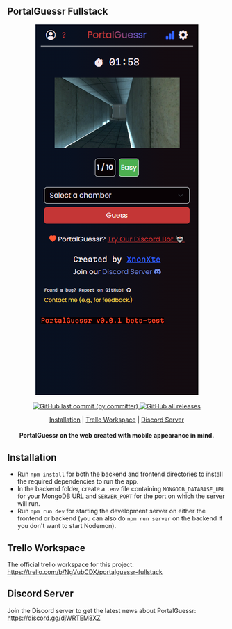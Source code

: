 <h2>
PortalGuessr Fullstack
</h2>

<div align="center">
  <a href="https://github.com/XnonXte/PortalGuessr"
    ><img src="mockup.png" alt="PortalGuessr mockup"
  /></a>
</div>

<p align="center">
  <a href="https://github.com/XnonXte/PortalGuessr-Fullstack/commits/main"><img alt="GitHub last commit (by committer)" src="https://img.shields.io/github/last-commit/XnonXte/PortalGuessr-Fullstack">
</a>
  <a href="https://github.com/XnonXte/PortalGuessr-Fullstack/releases/latest">
    <img alt="GitHub all releases" src="https://img.shields.io/github/downloads/XnonXte/PortalGuessr-Fullstack/total">
</p>

<p align="center">
  <a href="#installation">Installation</a>
  |
  <a href="#trello-workspace">Trello Workspace</a>
  |
  <a href="#discord-server">Discord Server</a>
</p>

<h4 align="center">PortalGuessr on the web created with mobile appearance in mind.</h4>

## Installation

- Run `npm install` for both the backend and frontend directories to install the required dependencies to run the app.
- In the backend folder, create a `.env` file containing `MONGODB_DATABASE_URL` for your MongoDB URL and `SERVER_PORT` for the port on which the server will run.
- Run `npm run dev` for starting the development server on either the frontend or backend (you can also do `npm run server` on the backend if you don't want to start Nodemon).

## Trello Workspace

The official trello workspace for this project: <https://trello.com/b/NgVubCDX/portalguessr-fullstack>

## Discord Server

Join the Discord server to get the latest news about PortalGuessr: https://discord.gg/djWRTEM8XZ
